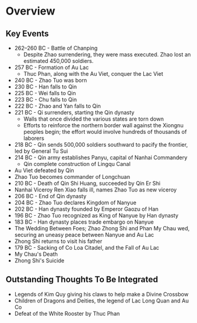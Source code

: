 # Overview

## Key Events

* 262–260 BC - Battle of Chanping
  * Despite Zhao surrendering, they were mass executed. Zhao lost an estimated 450,000 soldiers.
* 257 BC - Formation of Au Lac
  * Thuc Phan, along with the Au Viet, conquer the Lac Viet
* 240 BC - Zhao Tuo was born
* 230 BC - Han falls to Qin
* 225 BC - Wei falls to Qin
* 223 BC - Chu falls to Qin
* 222 BC - Zhao and Yan falls to Qin
* 221 BC - Qi surrenders, starting the Qin dynasty
  * Walls that once divided the various states are torn down
  * Efforts to reinforce the northern border wall against the Xiongnu peoples begin; the effort would involve hundreds of thousands of laborers
* 218 BC - Qin sends 500,000 soldiers southward to pacify the frontier, led by General Tu Sui
* 214 BC - Qin army establishes Panyu, capital of Nanhai Commandery
  * Qin complete construction of Lingqu Canal
* Au Viet defeated by Qin
* Zhao Tuo becomes commander of Longchuan
* 210 BC - Death of Qin Shi Huang, succeeded by Qin Er Shi
* Nanhai Viceroy Ren Xiao falls ill, names Zhao Tuo as new viceroy
* 206 BC - End of Qin dynasty
* 204 BC - Zhao Tuo declares Kingdom of Nanyue
* 202 BC - Han dynasty founded by Emperor Gaozu of Han
* 196 BC - Zhao Tuo recognized as King of Nanyue by Han dynasty
* 183 BC - Han dynasty places trade embargo on Nanyue
* The Wedding Between Foes; Zhao Zhong Shi and Phan My Chau wed, securing an uneasy peace between Nanyue and Au Lac
* Zhong Shi returns to visit his father
* 179 BC - Sacking of Co Loa Citadel, and the Fall of Au Lac
* My Chau's Death
* Zhong Shi's Suicide

## Outstanding Thoughts To Be Integrated

* Legends of Kim Quy giving his claws to help make a Divine Crossbow
* Children of Dragons and Deities, the legend of Lac Long Quan and Au Co
* Defeat of the White Rooster by Thuc Phan

